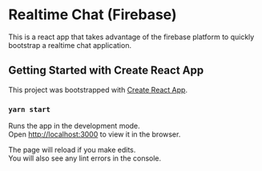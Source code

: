 # Realtime Chat (Firebase)

This is a react app that takes advantage of the firebase platform to quickly bootstrap a realtime chat application.

## Getting Started with Create React App

This project was bootstrapped with [Create React App](https://github.com/facebook/create-react-app).

### `yarn start`

Runs the app in the development mode.\
Open [http://localhost:3000](http://localhost:3000) to view it in the browser.

The page will reload if you make edits.\
You will also see any lint errors in the console.

